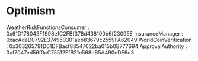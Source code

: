 # Optimism 
WeatherRiskFunctionsConsumer : 0x61D178043F1998e1C2FBf378d438100b6f23095E
InsuranceManager : 0xacAdeD0792E374950301aeb83679c2559FA62049
WorldCoinVerification : 0x303265791D01DFBacf88547022ba015b0B777694
ApprovalAuthority : 0xf7047ed56f0cC75512FfB21e568dB5A490eDE6d3